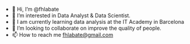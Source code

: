- 👋 Hi, I’m @fhlabate 
- 👀 I’m interested in Data Analyst & Data Scientist.
- 🌱 I am currently learning data analysis at the IT Academy in Barcelona
- 💞️ I’m looking to collaborate on improve the quality of people.
- 📫 How to reach me fhlabate@gmail.com

